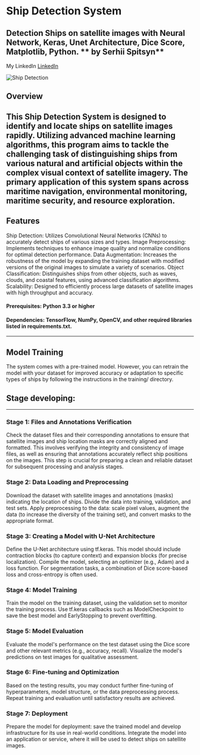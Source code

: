 # Ship Detection System
Detection Ships on satellite images with Neural Network, Keras, Unet Architecture, Dice Score, Matplotlib, Python.
** by Serhii Spitsyn**
---
My LinkedIn [LinkedIn](https://www.linkedin.com/in/serhii-spitsyn-ba98b82a9/)

![Ship Detection](https://allisonhorst.github.io/palmerpenguins/reference/figures/lter_penguins.png)

## Overview
This Ship Detection System is designed to identify and locate ships on satellite images rapidly. Utilizing advanced machine learning algorithms, this program aims to tackle the challenging task of distinguishing ships from various natural and artificial objects within the complex visual context of satellite imagery. The primary application of this system spans across maritime navigation, environmental monitoring, maritime security, and resource exploration.
---

## Features
Ship Detection: Utilizes Convolutional Neural Networks (CNNs) to accurately detect ships of various sizes and types.
Image Preprocessing: Implements techniques to enhance image quality and normalize conditions for optimal detection performance.
Data Augmentation: Increases the robustness of the model by expanding the training dataset with modified versions of the original images to simulate a variety of scenarios.
Object Classification: Distinguishes ships from other objects, such as waves, clouds, and coastal features, using advanced classification algorithms.
Scalability: Designed to efficiently process large datasets of satellite images with high throughput and accuracy.
#### Prerequisites: Python 3.3 or higher
#### Dependencies: TensorFlow, NumPy, OpenCV, and other required libraries listed in requirements.txt.
---

## Model Training
The system comes with a pre-trained model. However, you can retrain the model with your dataset for improved accuracy or adaptation to specific types of ships by following the instructions in the training/ directory.

## Stage developing:
---
### Stage 1: Files and Annotations Verification
Check the dataset files and their corresponding annotations to ensure that satellite images and ship location masks are correctly aligned and formatted. This involves verifying the integrity and consistency of image files, as well as ensuring that annotations accurately reflect ship positions on the images. This step is crucial for preparing a clean and reliable dataset for subsequent processing and analysis stages.

### Stage 2: Data Loading and Preprocessing
Download the dataset with satellite images and annotations (masks) indicating the location of ships.
Divide the data into training, validation, and test sets.
Apply preprocessing to the data: scale pixel values, augment the data (to increase the diversity of the training set), and convert masks to the appropriate format.

### Stage 3: Creating a Model with U-Net Architecture
Define the U-Net architecture using tf.keras. This model should include contraction blocks (to capture context) and expansion blocks (for precise localization).
Compile the model, selecting an optimizer (e.g., Adam) and a loss function. For segmentation tasks, a combination of Dice score-based loss and cross-entropy is often used.

### Stage 4: Model Training
Train the model on the training dataset, using the validation set to monitor the training process.
Use tf.keras callbacks such as ModelCheckpoint to save the best model and EarlyStopping to prevent overfitting.

### Stage 5: Model Evaluation
Evaluate the model's performance on the test dataset using the Dice score and other relevant metrics (e.g., accuracy, recall).
Visualize the model's predictions on test images for qualitative assessment.

### Stage 6: Fine-tuning and Optimization
Based on the testing results, you may conduct further fine-tuning of hyperparameters, model structure, or the data preprocessing process.
Repeat training and evaluation until satisfactory results are achieved.

### Stage 7: Deployment
Prepare the model for deployment: save the trained model and develop infrastructure for its use in real-world conditions.
Integrate the model into an application or service, where it will be used to detect ships on satellite images.
